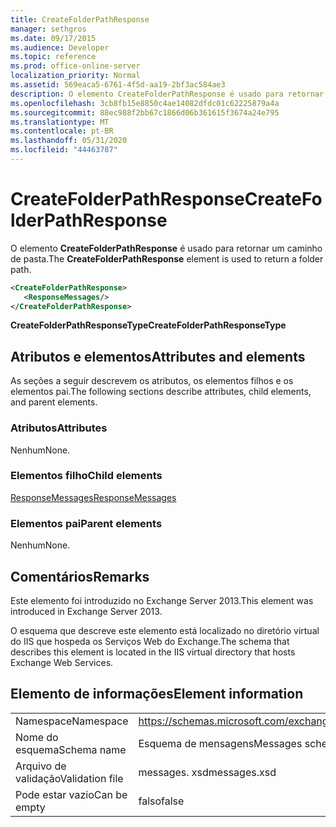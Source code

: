 ```yaml
---
title: CreateFolderPathResponse
manager: sethgros
ms.date: 09/17/2015
ms.audience: Developer
ms.topic: reference
ms.prod: office-online-server
localization_priority: Normal
ms.assetid: 569eaca5-6761-4f5d-aa19-2bf3ac584ae3
description: O elemento CreateFolderPathResponse é usado para retornar um caminho de pasta.
ms.openlocfilehash: 3cb8fb15e8850c4ae14082dfdc01c62225879a4a
ms.sourcegitcommit: 88ec988f2bb67c1866d06b361615f3674a24e795
ms.translationtype: MT
ms.contentlocale: pt-BR
ms.lasthandoff: 05/31/2020
ms.locfileid: "44463787"
---
```

# <a name="createfolderpathresponse"></a><span data-ttu-id="2ac8e-103">CreateFolderPathResponse</span><span class="sxs-lookup"><span data-stu-id="2ac8e-103">CreateFolderPathResponse</span></span>

<span data-ttu-id="2ac8e-104">O elemento **CreateFolderPathResponse** é usado para retornar um caminho de pasta.</span><span class="sxs-lookup"><span data-stu-id="2ac8e-104">The **CreateFolderPathResponse** element is used to return a folder path.</span></span> 
  
```XML
<CreateFolderPathResponse>
   <ResponseMessages/>
</CreateFolderPathResponse>
```

 <span data-ttu-id="2ac8e-105">**CreateFolderPathResponseType**</span><span class="sxs-lookup"><span data-stu-id="2ac8e-105">**CreateFolderPathResponseType**</span></span>
## <a name="attributes-and-elements"></a><span data-ttu-id="2ac8e-106">Atributos e elementos</span><span class="sxs-lookup"><span data-stu-id="2ac8e-106">Attributes and elements</span></span>

<span data-ttu-id="2ac8e-107">As seções a seguir descrevem os atributos, os elementos filhos e os elementos pai.</span><span class="sxs-lookup"><span data-stu-id="2ac8e-107">The following sections describe attributes, child elements, and parent elements.</span></span>
  
### <a name="attributes"></a><span data-ttu-id="2ac8e-108">Atributos</span><span class="sxs-lookup"><span data-stu-id="2ac8e-108">Attributes</span></span>

<span data-ttu-id="2ac8e-109">Nenhum</span><span class="sxs-lookup"><span data-stu-id="2ac8e-109">None.</span></span>
  
### <a name="child-elements"></a><span data-ttu-id="2ac8e-110">Elementos filho</span><span class="sxs-lookup"><span data-stu-id="2ac8e-110">Child elements</span></span>

[<span data-ttu-id="2ac8e-111">ResponseMessages</span><span class="sxs-lookup"><span data-stu-id="2ac8e-111">ResponseMessages</span></span>](responsemessages.md)
  
### <a name="parent-elements"></a><span data-ttu-id="2ac8e-112">Elementos pai</span><span class="sxs-lookup"><span data-stu-id="2ac8e-112">Parent elements</span></span>

<span data-ttu-id="2ac8e-113">Nenhum</span><span class="sxs-lookup"><span data-stu-id="2ac8e-113">None.</span></span>
  
## <a name="remarks"></a><span data-ttu-id="2ac8e-114">Comentários</span><span class="sxs-lookup"><span data-stu-id="2ac8e-114">Remarks</span></span>

<span data-ttu-id="2ac8e-115">Este elemento foi introduzido no Exchange Server 2013.</span><span class="sxs-lookup"><span data-stu-id="2ac8e-115">This element was introduced in Exchange Server 2013.</span></span>
  
<span data-ttu-id="2ac8e-116">O esquema que descreve este elemento está localizado no diretório virtual do IIS que hospeda os Serviços Web do Exchange.</span><span class="sxs-lookup"><span data-stu-id="2ac8e-116">The schema that describes this element is located in the IIS virtual directory that hosts Exchange Web Services.</span></span>
  
## <a name="element-information"></a><span data-ttu-id="2ac8e-117">Elemento de informações</span><span class="sxs-lookup"><span data-stu-id="2ac8e-117">Element information</span></span>

|||
|:-----|:-----|
|<span data-ttu-id="2ac8e-118">Namespace</span><span class="sxs-lookup"><span data-stu-id="2ac8e-118">Namespace</span></span>  <br/> |https://schemas.microsoft.com/exchange/services/2006/messages  <br/> |
|<span data-ttu-id="2ac8e-119">Nome do esquema</span><span class="sxs-lookup"><span data-stu-id="2ac8e-119">Schema name</span></span>  <br/> |<span data-ttu-id="2ac8e-120">Esquema de mensagens</span><span class="sxs-lookup"><span data-stu-id="2ac8e-120">Messages schema</span></span>  <br/> |
|<span data-ttu-id="2ac8e-121">Arquivo de validação</span><span class="sxs-lookup"><span data-stu-id="2ac8e-121">Validation file</span></span>  <br/> |<span data-ttu-id="2ac8e-122">messages. xsd</span><span class="sxs-lookup"><span data-stu-id="2ac8e-122">messages.xsd</span></span>  <br/> |
|<span data-ttu-id="2ac8e-123">Pode estar vazio</span><span class="sxs-lookup"><span data-stu-id="2ac8e-123">Can be empty</span></span>  <br/> |<span data-ttu-id="2ac8e-124">falso</span><span class="sxs-lookup"><span data-stu-id="2ac8e-124">false</span></span>  <br/> |
   


